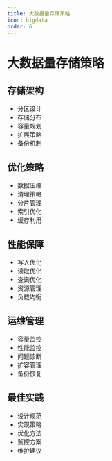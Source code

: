 ```yaml
---
title: 大数据量存储策略
icon: bigdata
order: 6
---
```


# 大数据量存储策略

## 存储架构
- 分区设计
- 存储分布
- 容量规划
- 扩展策略
- 备份机制

## 优化策略
- 数据压缩
- 清理策略
- 分片管理
- 索引优化
- 缓存利用

## 性能保障
- 写入优化
- 读取优化
- 查询优化
- 资源管理
- 负载均衡

## 运维管理
- 容量监控
- 性能监控
- 问题诊断
- 扩容管理
- 备份恢复

## 最佳实践
- 设计规范
- 实现策略
- 优化方法
- 监控方案
- 维护建议
